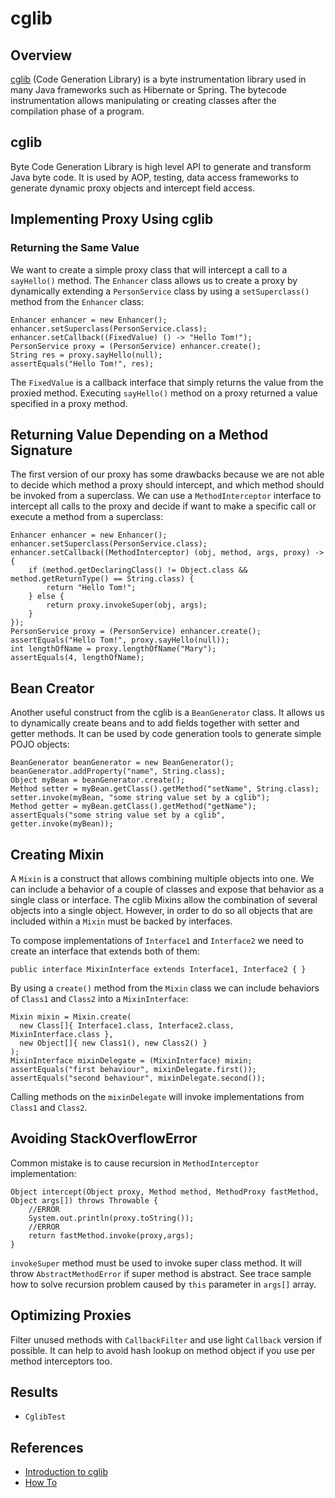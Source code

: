 # cglib

## Overview
[cglib](https://github.com/cglib/cglib) (Code Generation Library) is a byte instrumentation library used in many Java frameworks such as Hibernate or Spring. The bytecode instrumentation allows manipulating or creating classes after the compilation phase of a program.

## cglib
Byte Code Generation Library is high level API to generate and transform Java byte code. It is used by AOP, testing, data access frameworks to generate dynamic proxy objects and intercept field access.

## Implementing Proxy Using cglib

### Returning the Same Value
We want to create a simple proxy class that will intercept a call to a `sayHello()` method. The `Enhancer` class allows us to create a proxy by dynamically extending a `PersonService` class by using a `setSuperclass()` method from the `Enhancer` class:
```
Enhancer enhancer = new Enhancer();
enhancer.setSuperclass(PersonService.class);
enhancer.setCallback((FixedValue) () -> "Hello Tom!");
PersonService proxy = (PersonService) enhancer.create();
String res = proxy.sayHello(null);
assertEquals("Hello Tom!", res);
```
The `FixedValue` is a callback interface that simply returns the value from the proxied method. Executing `sayHello()` method on a proxy returned a value specified in a proxy method.

## Returning Value Depending on a Method Signature
The first version of our proxy has some drawbacks because we are not able to decide which method a proxy should intercept, and which method should be invoked from a superclass. We can use a `MethodInterceptor` interface to intercept all calls to the proxy and decide if want to make a specific call or execute a method from a superclass:
```
Enhancer enhancer = new Enhancer();
enhancer.setSuperclass(PersonService.class);
enhancer.setCallback((MethodInterceptor) (obj, method, args, proxy) -> {
    if (method.getDeclaringClass() != Object.class && method.getReturnType() == String.class) {
        return "Hello Tom!";
    } else {
        return proxy.invokeSuper(obj, args);
    }
});
PersonService proxy = (PersonService) enhancer.create();
assertEquals("Hello Tom!", proxy.sayHello(null));
int lengthOfName = proxy.lengthOfName("Mary");
assertEquals(4, lengthOfName);
```

## Bean Creator
Another useful construct from the cglib is a `BeanGenerator` class. It allows us to dynamically create beans and to add fields together with setter and getter methods. It can be used by code generation tools to generate simple POJO objects:
```
BeanGenerator beanGenerator = new BeanGenerator();
beanGenerator.addProperty("name", String.class);
Object myBean = beanGenerator.create();
Method setter = myBean.getClass().getMethod("setName", String.class);
setter.invoke(myBean, "some string value set by a cglib");
Method getter = myBean.getClass().getMethod("getName");
assertEquals("some string value set by a cglib", getter.invoke(myBean));
```

## Creating Mixin
A `Mixin` is a construct that allows combining multiple objects into one. We can include a behavior of a couple of classes and expose that behavior as a single class or interface. The cglib Mixins allow the combination of several objects into a single object. However, in order to do so all objects that are included within a `Mixin` must be backed by interfaces.

To compose implementations of `Interface1` and `Interface2` we need to create an interface that extends both of them:
```
public interface MixinInterface extends Interface1, Interface2 { }
```

By using a `create()` method from the `Mixin` class we can include behaviors of `Class1` and `Class2` into a `MixinInterface`:
```
Mixin mixin = Mixin.create(
  new Class[]{ Interface1.class, Interface2.class, MixinInterface.class },
  new Object[]{ new Class1(), new Class2() }
);
MixinInterface mixinDelegate = (MixinInterface) mixin;
assertEquals("first behaviour", mixinDelegate.first());
assertEquals("second behaviour", mixinDelegate.second());
```
Calling methods on the `mixinDelegate` will invoke implementations from `Class1` and `Class2`.

## Avoiding StackOverflowError
Common mistake is to cause recursion in `MethodInterceptor` implementation:
```
Object intercept(Object proxy, Method method, MethodProxy fastMethod, Object args[]) throws Throwable {
    //ERROR 
    System.out.println(proxy.toString());
    //ERROR 
    return fastMethod.invoke(proxy,args);     
}
```
`invokeSuper` method must be used to invoke super class method. It will throw `AbstractMethodError` if super method is abstract. See trace sample how to solve recursion problem caused by `this` parameter in `args[]` array.

## Optimizing Proxies
Filter unused methods with `CallbackFilter` and use light `Callback` version if possible. It can help to avoid hash lookup on method object if you use per method interceptors too.

## Results
- `CglibTest`

## References
- [Introduction to cglib](https://www.baeldung.com/cglib)
- [How To](https://github.com/cglib/cglib/wiki/How-To)